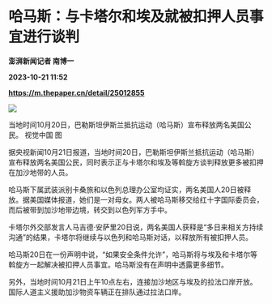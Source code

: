 # 哈马斯：与卡塔尔和埃及就被扣押人员事宜进行谈判
**澎湃新闻记者 南博一**

**2023-10-21 11:52**

**https://m.thepaper.cn/detail/25012855**

![](https://imagecloud.thepaper.cn/thepaper/image/275/61/496.jpg)

当地时间10月20日，巴勒斯坦伊斯兰抵抗运动（哈马斯）宣布释放两名美国公民。 视觉中国 图

据央视新闻10月21日报道，当地时间20日，巴勒斯坦伊斯兰抵抗运动（哈马斯）宣布释放两名美国公民，同时表示正与卡塔尔和埃及等斡旋方谈判释放更多被扣押在加沙地带的人员。

哈马斯下属武装派别卡桑旅和以色列总理办公室均证实，两名美国人20日被释放。据美国媒体报道，她们是一对母女。两人被哈马斯移交给红十字国际委员会，而后被带到加沙地带边境，转交到以色列军方手中。

卡塔尔外交部发言人马吉德·安萨里20日说，两名美国人获释是“多日来相关方持续沟通”的结果，卡塔尔将继续与以色列和哈马斯对话，以释放所有被扣押人员。

哈马斯20日在一份声明中说，“如果安全条件允许”，哈马斯将与埃及和卡塔尔等斡旋方一起解决被扣押人员事宜。哈马斯没有在声明中透露更多细节。

另外，当地时间10月21日上午10点左右，连接加沙地区与埃及的拉法口岸开放。国际人道主义援助加沙物资车辆正在排队通过拉法口岸。
